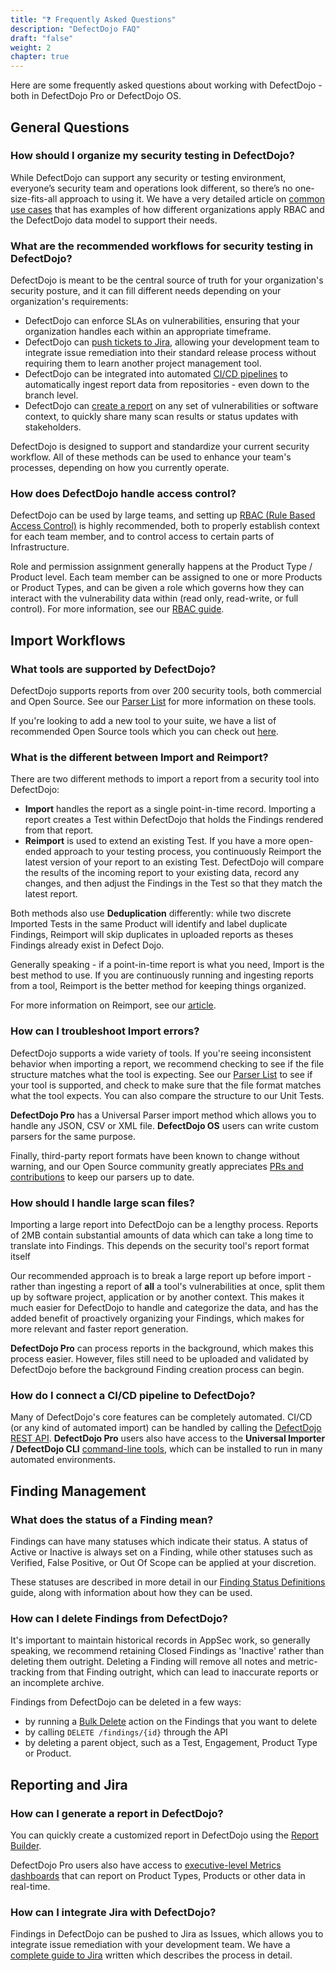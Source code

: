 ```yaml
---
title: "❓ Frequently Asked Questions"
description: "DefectDojo FAQ"
draft: "false"
weight: 2
chapter: true
---
```


Here are some frequently asked questions about working with DefectDojo - both in DefectDojo Pro or DefectDojo OS.

## General Questions

### How should I organize my security testing in DefectDojo?

While DefectDojo can support any security or testing environment, everyone’s security team and operations look different, so there’s no one-size-fits-all approach to using it. We have a very detailed article on [common use cases](/en/about_defectdojo/examples_of_use) that has examples of how different organizations apply RBAC and the DefectDojo data model to support their needs.

### What are the recommended workflows for security testing in DefectDojo?

DefectDojo is meant to be the central source of truth for your organization's security posture, and it can fill different needs depending on your organization's requirements:

- DefectDojo can enforce SLAs on vulnerabilities, ensuring that your organization handles each within an appropriate timeframe.
- DefectDojo can [push tickets to Jira](/en/share_your_findings/jira_guide/), allowing your development team to integrate issue remediation into their standard release process without requiring them to learn another project management tool.
- DefectDojo can be integrated into automated [CI/CD pipelines](/en/connecting_your_tools/import_scan_files/api_pipeline_modelling/) to automatically ingest report data from repositories - even down to the branch level.
- DefectDojo can [create a report](/en/share_your_findings/pro_reports/using_the_report_builder/) on any set of vulnerabilities or software context, to quickly share many scan results or status updates with stakeholders.

DefectDojo is designed to support and standardize your current security workflow.  All of these methods can be used to enhance your team's processes, depending on how you currently operate.

### How does DefectDojo handle access control?

DefectDojo can be used by large teams, and setting up [RBAC (Rule Based Access Control)](/en/customize_dojo/user_management/about_perms_and_roles/) is highly recommended, both to properly establish context for each team member, and to control access to certain parts of Infrastructure.

Role and permission assignment generally happens at the Product Type / Product level.  Each team member can be assigned to one or more Products or Product Types, and can be given a role which governs how they can interact with the vulnerability data within (read only, read-write, or full control).  For more information, see our [RBAC guide](/en/customize_dojo/user_management/about_perms_and_roles/).

## Import Workflows

### What tools are supported by DefectDojo?

DefectDojo supports reports from over 200 security tools, both commercial and Open Source.  See our [Parser List](/en/connecting_your_tools/parsers/) for more information on these tools.

If you're looking to add a new tool to your suite, we have a list of recommended Open Source tools which you can check out [here](https://defectdojo.com/blog/announcing-the-defectdojo-open-source-security-awards).

### What is the different between Import and Reimport?

There are two different methods to import a report from a security tool into DefectDojo:

- **Import** handles the report as a single point-in-time record.  Importing a report creates a Test within DefectDojo that holds the Findings rendered from that report.
- **Reimport** is used to extend an existing Test.  If you have a more open-ended approach to your testing process, you continuously Reimport the latest version of your report to an existing Test.  DefectDojo will compare the results of the incoming report to your existing data, record any changes, and then adjust the Findings in the Test so that they match the latest report.

Both methods also use **Deduplication** differently: while two discrete Imported Tests in the same Product will identify and label duplicate Findings, Reimport will skip duplicates in uploaded reports as theses Findings already exist in Defect Dojo.

Generally speaking - if a point-in-time report is what you need, Import is the best method to use.  If you are continuously running and ingesting reports from a tool, Reimport is the better method for keeping things organized.

For more information on Reimport, see our [article](/en/connecting_your_tools/import_scan_files/using_reimport/).

### How can I troubleshoot Import errors?

DefectDojo supports a wide variety of tools.  If you're seeing inconsistent behavior when importing a report, we recommend checking to see if the file structure matches what the tool is expecting.  See our [Parser List](/en/connecting_your_tools/parsers/) to see if your tool is supported, and check to make sure that the file format matches what the tool expects.  You can also compare the structure to our Unit Tests.

**DefectDojo Pro** has a Universal Parser import method which allows you to handle any JSON, CSV or XML file.  **DefectDojo OS** users can write custom parsers for the same purpose.

Finally, third-party report formats have been known to change without warning, and our Open Source community greatly appreciates [PRs and contributions](/en/open_source/contributing/how-to-write-a-parser/) to keep our parsers up to date.

### How should I handle large scan files?

Importing a large report into DefectDojo can be a lengthy process.  Reports of 2MB contain substantial amounts of data which can take a long time to translate into Findings.  This depends on the security tool's report format itself

Our recommended approach is to break a large report up before import - rather than ingesting a report of **all** a tool's vulnerabilities at once, split them up by software project, application or by another context.  This makes it much easier for DefectDojo to handle and categorize the data, and has the added benefit of proactively organizing your Findings, which makes for more relevant and faster report generation.

**DefectDojo Pro** can process reports in the background, which makes this process easier.  However, files still need to be uploaded and validated by DefectDojo before the background Finding creation process can begin.

### How do I connect a CI/CD pipeline to DefectDojo?

Many of DefectDojo's core features can be completely automated.  CI/CD (or any kind of automated import) can be handled by calling the [DefectDojo REST API](/en/connecting_your_tools/import_scan_files/api_pipeline_modelling/).  **DefectDojo Pro** users also have access to the **Universal Importer / DefectDojo CLI** [command-line tools](/en/connecting_your_tools/external_tools/), which can be installed to run in many automated environments.

## Finding Management

### What does the status of a Finding mean?

Findings can have many statuses which indicate their status.  A status of Active or Inactive is always set on a Finding, while other statuses such as Verified, False Positive, or Out Of Scope can be applied at your discretion.

These statuses are described in more detail in our [Finding Status Definitions](/en/working_with_findings/findings_workflows/finding_status_definitions/) guide, along with information about how they can be used.
 
### How can I delete Findings from DefectDojo?

It's important to maintain historical records in AppSec work, so generally speaking, we recommend retaining Closed Findings as 'Inactive' rather than deleting them outright.  Deleting a Finding will remove all notes and metric-tracking from that Finding outright, which can lead to inaccurate reports or an incomplete archive.

Findings from DefectDojo can be deleted in a few ways:
- by running a [Bulk Delete](/en/working_with_findings/findings_workflows/editing_findings/#bulk-delete-findings) action on the Findings that you want to delete
- by calling `DELETE /findings/{id}` through the API
- by deleting a parent object, such as a Test, Engagement, Product Type or Product.

## Reporting and Jira

### How can I generate a report in DefectDojo?

You can quickly create a customized report in DefectDojo using the [Report Builder](/en/share_your_findings/pro_reports/using_the_report_builder/).

DefectDojo Pro users also have access to [executive-level Metrics dashboards](/en/about_defectdojo/ui_pro_vs_os/#new-dashboards) that can report on Product Types, Products or other data in real-time.

### How can I integrate Jira with DefectDojo?

Findings in DefectDojo can be pushed to Jira as Issues, which allows you to integrate issue remediation with your development team.  We have a [complete guide to Jira](/en/share_your_findings/jira_guide/) written which describes the process in detail.